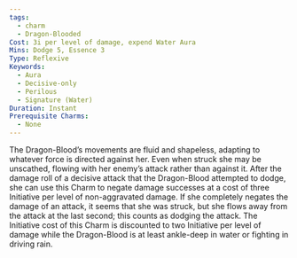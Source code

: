 ```yaml
---
tags:
  - charm
  - Dragon-Blooded
Cost: 3i per level of damage, expend Water Aura
Mins: Dodge 5, Essence 3
Type: Reflexive
Keywords:
  - Aura
  - Decisive-only
  - Perilous
  - Signature (Water)
Duration: Instant
Prerequisite Charms:
  - None
---
```

The Dragon-Blood’s movements are fluid and shapeless, adapting to whatever force is directed against her. Even when struck she may be unscathed, flowing with her enemy’s attack rather than against it. After the damage roll of a decisive attack that the Dragon-Blood attempted to dodge, she can use this Charm to negate damage successes at a cost of three Initiative per level of non-aggravated damage. If she completely negates the damage of an attack, it seems that she was struck, but she flows away from the attack at the last second; this counts as dodging the attack. The Initiative cost of this Charm is discounted to two Initiative per level of damage while the Dragon-Blood is at least ankle-deep in water or fighting in driving rain.